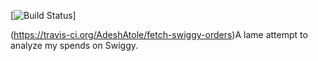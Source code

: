 [![Build Status](https://travis-ci.org/AdeshAtole/fetch-swiggy-orders.svg?branch=master)]

(https://travis-ci.org/AdeshAtole/fetch-swiggy-orders)A lame attempt to analyze my spends on Swiggy.
